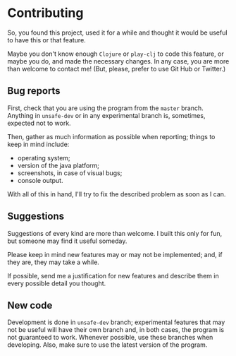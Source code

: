 # Contributing

So, you found this project, used it for a while and thought it would
be useful to have this or that feature.

Maybe you don't know enough `Clojure` or `play-clj` to code this
feature, or maybe you do, and made the necessary changes. In any case,
you are more than welcome to contact me! (But, please, prefer to use
Git Hub or Twitter.)

## Bug reports

First, check that you are using the program from the `master` branch.
Anything in `unsafe-dev` or in any experimental branch is, sometimes,
expected not to work.

Then, gather as much information as possible when reporting; things
to keep in mind include:

* operating system;
* version of the java platform;
* screenshots, in case of visual bugs;
* console output.

With all of this in hand, I'll try to fix the described problem as
soon as I can.

## Suggestions

Suggestions of every kind are more than welcome. I built this only
for fun, but someone may find it useful someday.

Please keep in mind new features may or may not be implemented; and, if
they are, they may take a while.

If possible, send me a justification for new features and describe
them in every possible detail you thought.

## New code

Development is done in `unsafe-dev` branch; experimental features that
may not be useful will have their own branch and, in both cases, the
program is not guaranteed to work. Whenever possible, use these
branches when developing. Also, make sure to use the latest version of
the program.
